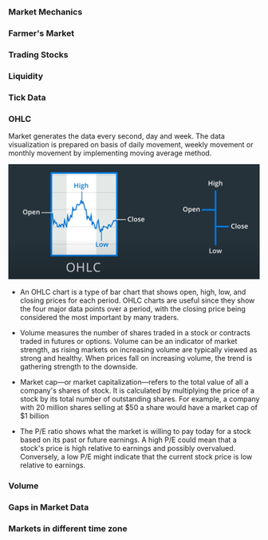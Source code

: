 ### Market Mechanics

### Farmer's Market


### Trading Stocks


### Liquidity


### Tick Data

### OHLC

Market generates the data every second, day and week. The data visualization is prepared on basis of daily movement, weekly movement or monthly movement by implementing moving average method. 


![](img/OHLC.png)



-  An OHLC chart is a type of bar chart that shows open, high, low, and closing prices for each period. OHLC charts are useful since they show the four major data points over a period, with the closing price being considered the most important by many traders.

-  Volume measures the number of shares traded in a stock or contracts traded in futures or options. Volume can be an indicator of market strength, as rising markets on increasing volume are typically viewed as strong and healthy. When prices fall on increasing volume, the trend is gathering strength to the downside.

-  Market cap—or market capitalization—refers to the total value of all a company's shares of stock. It is calculated by multiplying the price of a stock by its total number of outstanding shares. For example, a company with 20 million shares selling at \$50 a share would have a market cap of \$1 billion

-  The P/E ratio shows what the market is willing to pay today for a stock based on its past or future earnings. A high P/E could mean that a stock's price is high relative to earnings and possibly overvalued. Conversely, a low P/E might indicate that the current stock price is low relative to earnings.


### Volume


### Gaps in Market Data


### Markets in different time zone



